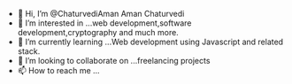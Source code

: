 - 👋 Hi, I’m @ChaturvediAman Aman Chaturvedi
- 👀 I’m interested in ...web development,software development,cryptography and much more.
- 🌱 I’m currently learning ...Web development using Javascript and related stack.
- 💞️ I’m looking to collaborate on ...freelancing projects
- 📫 How to reach me ...

<!---
ChaturvediAman/ChaturvediAman is a ✨ special ✨ repository because its `README.md` (this file) appears on your GitHub profile.
You can click the Preview link to take a look at your changes.
--->
